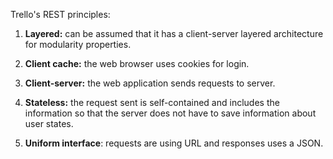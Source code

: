 Trello's REST principles:

1. **Layered:** can be assumed that it has a client-server layered architecture for modularity properties. 

2. **Client cache:** the web browser uses cookies for login.

3. **Client-server:** the web application sends requests to server.

4. **Stateless:** the request sent is self-contained and includes the information so that the server does not have to save information about user states.

5. **Uniform interface**: requests are using URL and responses uses a JSON.